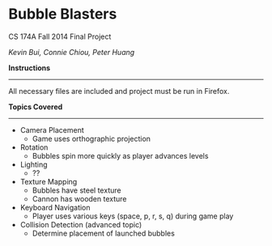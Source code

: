 Bubble Blasters
===============
CS 174A Fall 2014 Final Project

_Kevin Bui, Connie Chiou, Peter Huang_

__Instructions__
________________
All necessary files are included and project must be run in Firefox.

__Topics Covered__
__________________
* Camera Placement
  * Game uses orthographic projection
* Rotation
  * Bubbles spin more quickly as player advances levels
* Lighting
  * ?? 
* Texture Mapping
  * Bubbles have steel texture
  * Cannon has wooden texture
* Keyboard Navigation
  * Player uses various keys (space, p, r, s, q) during game play
* Collision Detection (advanced topic)
  * Determine placement of launched bubbles
